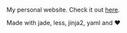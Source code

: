 My personal website. Check it out [here](http://nick.hrynuik.com).

Made with jade, less, jinja2, yaml and :heart: 
